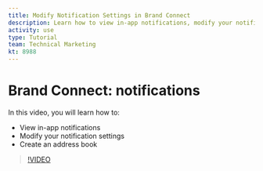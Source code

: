 ```yaml
---
title: Modify Notification Settings in Brand Connect
description: Learn how to view in-app notifications, modify your notification settings, and create an address book in Brand Connect of [!UICONTROL Workfront DAM].
activity: use
type: Tutorial
team: Technical Marketing
kt: 8988
---
```

# Brand Connect: notifications

In this video, you will learn how to:

* View in-app notifications
* Modify your notification settings
* Create an address book

>[!VIDEO](https://video.tv.adobe.com/v/335250/?quality=12)
